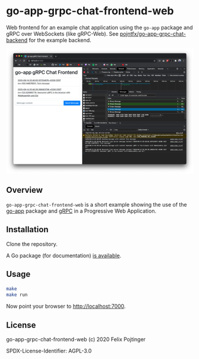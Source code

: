 # go-app-grpc-chat-frontend-web

Web frontend for an example chat application using the `go-app` package and gRPC over WebSockets (like gRPC-Web). See [pojntfx/go-app-grpc-chat-backend](https://github.com/pojntfx/go-app-grpc-chat-backend) for the example backend.

![Screenshot](./screenshot.png)

## Overview

`go-app-grpc-chat-frontend-web` is a short example showing the use of the [go-app](https://github.com/maxence-charriere/go-app) package and [gRPC](https://grpc.io/) in a Progressive Web Application.

## Installation

Clone the repository.

A Go package (for documentation) [is available](https://pkg.go.dev/mod/github.com/pojntfx/go-app-grpc-chat-frontend-web).

## Usage

```bash
make
make run
```

Now point your browser to [http://localhost:7000](http://localhost:7000).

## License

go-app-grpc-chat-frontend-web (c) 2020 Felix Pojtinger

SPDX-License-Identifier: AGPL-3.0
